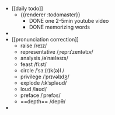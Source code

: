 - [[daily todo]]
	- {{renderer :todomaster}}
		- DONE one 2-5min youtube video
		- DONE memorizing words
-
- [[pronunciation correction]]
	- raise  /reɪz/
	- representative  /ˌreprɪˈzentətɪv/
	- analysis  /əˈnæləsɪs/
	- feast  /fiːst/
	- circle  /ˈsɜː(r)k(ə)l /
	- privilege  /ˈprɪvəlɪdʒ/
	- explode  /ɪkˈspləʊd/
	- loud  /laʊd/
	- preface  /ˈprefəs/
	- ==depth== /depθ/
-